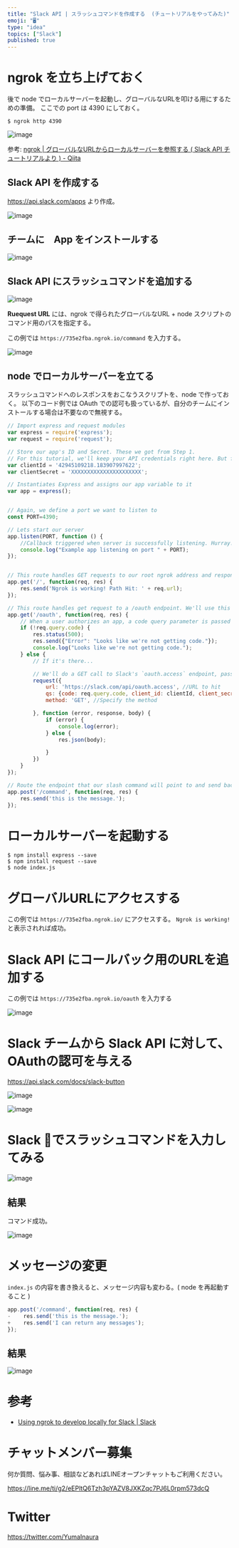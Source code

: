 ```yaml
---
title: "Slack API | スラッシュコマンドを作成する  (チュートリアルをやってみた)"
emoji: "🖥"
type: "idea"
topics: ["Slack"]
published: true
---
```



# ngrok を立ち上げておく

後で node でローカルサーバーを起動し、グローバルなURLを叩ける用にするための準備。
ここでの port は 4390 にしておく。

```
$ ngrok http 4390
```

![image](https://qiita-image-store.s3.amazonaws.com/0/89618/07eecd8e-da3e-d1e2-8a5b-68bbf35847b0.png)

参考: [ngrok | グローバルなURLからローカルサーバーを参照する ( Slack API チュートリアルより ) - Qiita](http://qiita.com/YumaInaura/items/2f3ce41be137931fb014)

## Slack API を作成する

https://api.slack.com/apps より作成。

![image](https://qiita-image-store.s3.amazonaws.com/0/89618/94c9ed01-9845-5a90-cc5a-29181467178e.png)

## チームに　App をインストールする

![image](https://qiita-image-store.s3.amazonaws.com/0/89618/540357d2-0d2d-a376-23e5-4d81a8c90b7e.png)

## Slack API にスラッシュコマンドを追加する

![image](https://qiita-image-store.s3.amazonaws.com/0/89618/8b15d6ef-07f5-0783-6743-3ca32e9a4125.png)

**Ruequest URL** には、ngrok で得られたグローバルなURL + node スクリプトのコマンド用のパスを指定する。

この例では `https://735e2fba.ngrok.io/command` を入力する。

![image](https://qiita-image-store.s3.amazonaws.com/0/89618/b73f6891-7a30-6c33-26f9-43a9d8c99605.png)

## node でローカルサーバーを立てる

スラッシュコマンドへのレスポンスをおこなうスクリプトを、node で作っておく。
以下のコード例では OAuth での認可も扱っているが、自分のチームにインストールする場合は不要なので無視する。

```js:index.js
// Import express and request modules
var express = require('express');
var request = require('request');

// Store our app's ID and Secret. These we got from Step 1. 
// For this tutorial, we'll keep your API credentials right here. But for an actual app, you'll want to  store them securely in environment variables. 
var clientId = '42945109218.183907997622';
var clientSecret = 'XXXXXXXXXXXXXXXXXXXXXX';

// Instantiates Express and assigns our app variable to it
var app = express();


// Again, we define a port we want to listen to
const PORT=4390;

// Lets start our server
app.listen(PORT, function () {
    //Callback triggered when server is successfully listening. Hurray!
    console.log("Example app listening on port " + PORT);
});


// This route handles GET requests to our root ngrok address and responds with the same "Ngrok is working message" we used before
app.get('/', function(req, res) {
    res.send('Ngrok is working! Path Hit: ' + req.url);
});

// This route handles get request to a /oauth endpoint. We'll use this endpoint for handling the logic of the Slack oAuth process behind our app.
app.get('/oauth', function(req, res) {
    // When a user authorizes an app, a code query parameter is passed on the oAuth endpoint. If that code is not there, we respond with an error message
    if (!req.query.code) {
        res.status(500);
        res.send({"Error": "Looks like we're not getting code."});
        console.log("Looks like we're not getting code.");
    } else {
        // If it's there...

        // We'll do a GET call to Slack's `oauth.access` endpoint, passing our app's client ID, client secret, and the code we just got as query parameters.
        request({
            url: 'https://slack.com/api/oauth.access', //URL to hit
            qs: {code: req.query.code, client_id: clientId, client_secret: clientSecret}, //Query string data
            method: 'GET', //Specify the method

        }, function (error, response, body) {
            if (error) {
                console.log(error);
            } else {
                res.json(body);

            }
        })
    }
});

// Route the endpoint that our slash command will point to and send back a simple response to indicate that ngrok is working
app.post('/command', function(req, res) {
    res.send('this is the message.');
});
```

# ローカルサーバーを起動する

```
$ npm install express --save
$ npm install request --save
$ node index.js
```

# グローバルURLにアクセスする

この例では `https://735e2fba.ngrok.io/` にアクセスする。
`Ngrok is working! ` と表示されれば成功。

# Slack API にコールバック用のURLを追加する

この例では `https://735e2fba.ngrok.io/oauth` を入力する

![image](https://qiita-image-store.s3.amazonaws.com/0/89618/69bc2199-9471-25ba-a4dc-7a9ff8d9de47.png)

# Slack チームから Slack API に対して、OAuthの認可を与える

https://api.slack.com/docs/slack-button

![image](https://qiita-image-store.s3.amazonaws.com/0/89618/4fc59f2b-31c5-1ad7-6ea2-db2414ed36dc.png)

![image](https://qiita-image-store.s3.amazonaws.com/0/89618/31af17f8-e73f-e979-9385-fcca3d1b4d6d.png)

# Slack でスラッシュコマンドを入力してみる

![image](https://qiita-image-store.s3.amazonaws.com/0/89618/0b86bf0c-0f7a-b06f-b1f8-df378e8c9c8c.png)

## 結果

コマンド成功。

![image](https://qiita-image-store.s3.amazonaws.com/0/89618/b041c9b1-5804-5270-89af-a59e33ac825c.png)

# メッセージの変更

`index.js` の内容を書き換えると、メッセージ内容も変わる。( node を再起動すること ) 

```diff:index.js
app.post('/command', function(req, res) {
-    res.send('this is the message.');
+    res.send('I can return any messages');
});

```

## 結果

![image](https://qiita-image-store.s3.amazonaws.com/0/89618/3b65f1f3-92a6-4fa4-b465-53037837583d.png)


# 参考

- [Using ngrok to develop locally for Slack | Slack](https://api.slack.com/tutorials/tunneling-with-ngrok)








<!-- Update From Qiita API -->

# チャットメンバー募集


何か質問、悩み事、相談などあればLINEオープンチャットもご利用ください。

https://line.me/ti/g2/eEPltQ6Tzh3pYAZV8JXKZqc7PJ6L0rpm573dcQ





# Twitter


https://twitter.com/YumaInaura


<!-- Update From Qiita API -->


